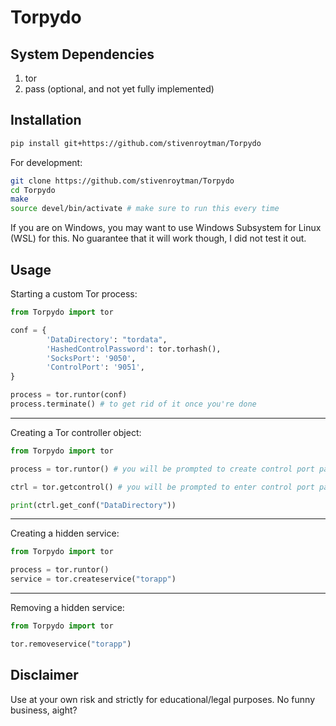 # Torpydo

## System Dependencies

1. tor
2. pass (optional, and not yet fully implemented)

## Installation

```bash
pip install git+https://github.com/stivenroytman/Torpydo
```

For development:

```bash
git clone https://github.com/stivenroytman/Torpydo
cd Torpydo
make
source devel/bin/activate # make sure to run this every time
```

If you are on Windows, you may want to use Windows Subsystem for Linux (WSL) for this. No guarantee that it will work though, I did not test it out.

## Usage

Starting a custom Tor process:

```python
from Torpydo import tor

conf = {
        'DataDirectory': "tordata",
        'HashedControlPassword': tor.torhash(),
        'SocksPort': '9050',
        'ControlPort': '9051',
}

process = tor.runtor(conf)
process.terminate() # to get rid of it once you're done
```

---

Creating a Tor controller object:

```python
from Torpydo import tor

process = tor.runtor() # you will be prompted to create control port password by default

ctrl = tor.getcontrol() # you will be prompted to enter control port password to authenticate

print(ctrl.get_conf("DataDirectory"))
```

---

Creating a hidden service:

```python
from Torpydo import tor

process = tor.runtor()
service = tor.createservice("torapp")
```

---

Removing a hidden service:

```python
from Torpydo import tor

tor.removeservice("torapp")
```

## Disclaimer

Use at your own risk and strictly for educational/legal purposes. No funny business, aight?
